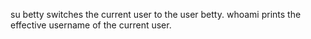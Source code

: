 su betty switches the current user to the user betty.
whoami prints the effective username of the current user.